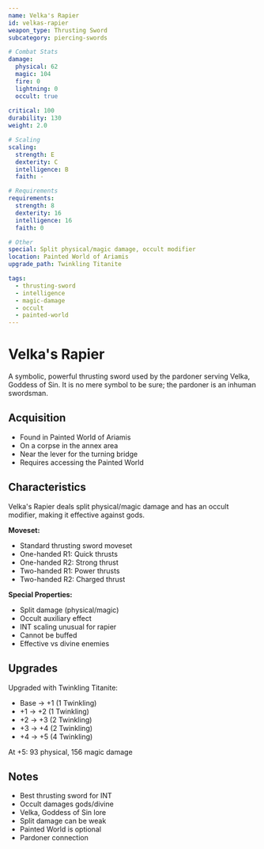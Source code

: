 ```yaml
---
name: Velka's Rapier
id: velkas-rapier
weapon_type: Thrusting Sword
subcategory: piercing-swords

# Combat Stats
damage:
  physical: 62
  magic: 104
  fire: 0
  lightning: 0
  occult: true
  
critical: 100
durability: 130
weight: 2.0

# Scaling
scaling:
  strength: E
  dexterity: C
  intelligence: B
  faith: -

# Requirements
requirements:
  strength: 8
  dexterity: 16
  intelligence: 16
  faith: 0

# Other
special: Split physical/magic damage, occult modifier
location: Painted World of Ariamis
upgrade_path: Twinkling Titanite

tags:
  - thrusting-sword
  - intelligence
  - magic-damage
  - occult
  - painted-world
---
```


# Velka's Rapier

A symbolic, powerful thrusting sword used by the pardoner serving Velka, Goddess of Sin. It is no mere symbol to be sure; the pardoner is an inhuman swordsman.

## Acquisition
- Found in Painted World of Ariamis
- On a corpse in the annex area
- Near the lever for the turning bridge
- Requires accessing the Painted World

## Characteristics
Velka's Rapier deals split physical/magic damage and has an occult modifier, making it effective against gods.

**Moveset:**
- Standard thrusting sword moveset
- One-handed R1: Quick thrusts
- One-handed R2: Strong thrust
- Two-handed R1: Power thrusts
- Two-handed R2: Charged thrust

**Special Properties:**
- Split damage (physical/magic)
- Occult auxiliary effect
- INT scaling unusual for rapier
- Cannot be buffed
- Effective vs divine enemies

## Upgrades
Upgraded with Twinkling Titanite:
- Base → +1 (1 Twinkling)
- +1 → +2 (1 Twinkling)
- +2 → +3 (2 Twinkling)
- +3 → +4 (2 Twinkling)
- +4 → +5 (4 Twinkling)

At +5: 93 physical, 156 magic damage

## Notes
- Best thrusting sword for INT
- Occult damages gods/divine
- Velka, Goddess of Sin lore
- Split damage can be weak
- Painted World is optional
- Pardoner connection